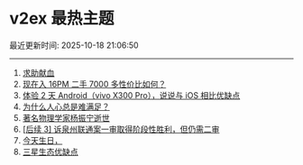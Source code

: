 # v2ex 最热主题

最近更新时间: 2025-10-18 21:06:50

--- 
1. [求助献血](https://www.v2ex.com/t/1166554) 
2. [现在入 16PM 二手 7000 多性价比如何？](https://www.v2ex.com/t/1166558) 
3. [体验 2 天 Android（vivo X300 Pro），说说与 iOS 相比优缺点](https://www.v2ex.com/t/1166566) 
4. [为什么人心总是难满足？](https://www.v2ex.com/t/1166567) 
5. [著名物理学家杨振宁逝世](https://www.v2ex.com/t/1166595) 
6. [[后续 3] 诉泉州联通案一审取得阶段性胜利，但仍需二审](https://www.v2ex.com/t/1166542) 
7. [今天生日，](https://www.v2ex.com/t/1166584) 
8. [三星生态优缺点](https://www.v2ex.com/t/1166598) 
